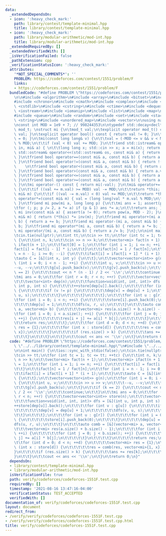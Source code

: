 ```yaml
---
data:
  _extendedDependsOn:
  - icon: ':heavy_check_mark:'
    path: library/contest/template-minimal.hpp
    title: library/contest/template-minimal.hpp
  - icon: ':heavy_check_mark:'
    path: library/modular-arithmetic/mod-int.hpp
    title: library/modular-arithmetic/mod-int.hpp
  _extendedRequiredBy: []
  _extendedVerifiedWith: []
  _isVerificationFailed: false
  _pathExtension: cpp
  _verificationStatusIcon: ':heavy_check_mark:'
  attributes:
    '*NOT_SPECIAL_COMMENTS*': ''
    PROBLEM: https://codeforces.com/contest/1551/problem/F
    links:
    - https://codeforces.com/contest/1551/problem/F
  bundledCode: "#define PROBLEM \"https://codeforces.com/contest/1551/problem/F\"\n\
    \n\n#include <algorithm>\n#include <array>\n#include <bitset>\n#include <cassert>\n\
    #include <chrono>\n#include <cmath>\n#include <complex>\n#include <cstdio>\n#include\
    \ <cstdlib>\n#include <cstring>\n#include <ctime>\n#include <deque>\n#include\
    \ <iostream>\n#include <iomanip>\n#include <list>\n#include <map>\n#include <numeric>\n\
    #include <queue>\n#include <random>\n#include <set>\n#include <stack>\n#include\
    \ <string>\n#include <unordered_map>\n#include <vector>\n\nusing namespace std;\n\
    \nconst int MOD = 1e9 + 7; // 998244353\n\ntypedef std::decay<decltype(MOD)>::type\
    \ mod_t; \nstruct mi {\n\tmod_t val;\n\texplicit operator mod_t() const { return\
    \ val; }\n\texplicit operator bool() const { return val != 0; }\n\tmi() { val\
    \ = 0; }\n\tmi(const long long& v) {\n\t\tval = (-MOD <= v && v < MOD) ? v : v\
    \ % MOD;\n\t\tif (val < 0) val += MOD; }\n\tfriend std::istream& operator>>(std::istream&\
    \ in, mi& a) { \n\t\tlong long x; std::cin >> x; a = mi(x); return in; }\n\tfriend\
    \ std::ostream& operator<<(std::ostream& os, const mi& a) { return os << a.val;\
    \ }\n\tfriend bool operator==(const mi& a, const mi& b) { return a.val == b.val;\
    \ }\n\tfriend bool operator!=(const mi& a, const mi& b) { return !(a == b); }\
    \    \n\tfriend bool operator<(const mi& a, const mi& b) { return a.val < b.val;\
    \ }\n\tfriend bool operator>(const mi& a, const mi& b) { return a.val > b.val;\
    \ }\n\tfriend bool operator<=(const mi& a, const mi& b) { return a.val <= b.val;\
    \ }\n\tfriend bool operator>=(const mi& a, const mi& b) { return a.val >= b.val;\
    \ }\n\tmi operator-() const { return mi(-val); }\n\tmi& operator+=(const mi& m)\
    \ {\n\t\tif ((val += m.val) >= MOD) val -= MOD;\n\t\treturn *this; }\n\tmi& operator-=(const\
    \ mi& m) {\n\t\tif ((val -= m.val) < 0) val += MOD;\n\t\treturn *this; }\n\tmi&\
    \ operator*=(const mi& m) { val = (long long)val * m.val % MOD;\n\t\treturn *this;\
    \ }\n\tfriend mi pow(mi a, long long p) {\n\t\tmi ans = 1; assert(p >= 0);\n\t\
    \tfor (; p; p /= 2, a *= a) if (p & 1) ans *= a;\n\t\treturn ans; }\n\tfriend\
    \ mi inv(const mi& a) { assert(a != 0); return pow(a, MOD - 2); }\n\tmi& operator/=(const\
    \ mi& m) { return (*this) *= inv(m); }\n\tfriend mi operator+(mi a, const mi&\
    \ b) { return a += b; }\n\tfriend mi operator-(mi a, const mi& b) { return a -=\
    \ b; }\n\tfriend mi operator*(mi a, const mi& b) { return a *= b; }\n\tfriend\
    \ mi operator/(mi a, const mi& b) { return a /= b; }\n};\n\nint main() {\n\tios::sync_with_stdio(false);\n\
    \tcin.tie(nullptr);\n\tint tt;\n\tcin >> tt;\n\tfor (int tc = 1; tc <= tt; ++tc)\
    \ {\n\t\tint n, k;\n\t\tcin >> n >> k;\n\t\tvector<mi> fact(n + 1);\n\t\tvector<mi>\
    \ ifact(n + 1);\n\t\tfact[0] = 1;\n\t\tfor (int i = 1; i <= n; ++i) {\n\t\t\t\
    fact[i] = fact[i - 1] * i;\n\t\t}\n\t\tifact[n] = 1 / fact[n];\n\t\tfor (int i\
    \ = n - 1; i >= 0; --i) {\n\t\t\tifact[i] = ifact[i + 1] * (i + 1);\n\t\t}\n\t\
    \tauto C = [&](int x, int y) {\n\t\t};\n\t\tvector<vector<int>> g(n);\n\t\tfor\
    \ (int i = 0; i < n - 1; ++i) {\n\t\t\tint u, v;\n\t\t\tcin >> u >> v;\n\t\t\t\
    --u, --v;\n\t\t\tg[u].push_back(v);\n\t\t\tg[v].push_back(u);\n\t\t}\n\t\tif (k\
    \ == 2) {\n\t\t\tcout << n * (n - 1) / 2 << '\\n';\n\t\t\tcontinue;\n\t\t}\n\t\
    \tmi ans = 0;\n\t\tfor (int r = 0; r < n; ++r) {\n\t\t\tvector<vector<int>> store(n);\n\
    \t\t\tvector<int> dep(n);\n\t\t\tfunction<void(int, int, int)> dfs = [&](int u,\
    \ int p, int s) {\n\t\t\t\t++store[dep[u]].back();\n\t\t\t\tfor (int v : g[u])\
    \ {\n\t\t\t\t\tif (v != p) {\n\t\t\t\t\t\tdep[v] = dep[u] + 1;\n\t\t\t\t\t\tdfs(v,\
    \ u, s);\n\t\t\t\t\t}\n\t\t\t\t}\n\t\t\t};\n\t\t\tfor (int u : g[r]) {\n\t\t\t\
    \tfor (int i = 0; i < n; ++i) {\n\t\t\t\t\tstore[i].push_back(0);\n\t\t\t\t}\n\
    \t\t\t\tdep[u] = 1;\n\t\t\t\tdfs(u, r, u);\n\t\t\t}\n\t\t\tauto comb = [&](vector<mi>\
    \ a, vector<mi> b) {\n\t\t\t\tvector<mi> res(a.size() + b.size() - 1);\n\t\t\t\
    \tfor (int i = 0; i < a.size(); ++i) {\n\t\t\t\t\tfor (int j = 0; j < b.size();\
    \ ++j) {\n\t\t\t\t\t\tres[i + j] += a[i] * b[j];\n\t\t\t\t\t}\n\t\t\t\t}\n\t\t\
    \t\treturn res;\n\t\t\t};\n\t\t\tfor (int d = 0; d < n; ++d) {\n\t\t\t\tvector<mi>\
    \ res = {1};\n\t\t\t\tfor (int x : store[d]) {\n\t\t\t\t\tres = comb(res, vector<mi>{1,\
    \ x});\n\t\t\t\t}\n\t\t\t\tif (res.size() > k) {\n\t\t\t\t\tans += res[k];\n\t\
    \t\t\t}\n\t\t\t}\n\t\t}\n\t\tcout << ans << '\\n';\n\t}\n\treturn 0;\n}\n"
  code: "#define PROBLEM \"https://codeforces.com/contest/1551/problem/F\"\n\n#include\
    \ \"../../library/contest/template-minimal.hpp\"\n#include \"../../library/modular-arithmetic/mod-int.hpp\"\
    \n\nint main() {\n\tios::sync_with_stdio(false);\n\tcin.tie(nullptr);\n\tint tt;\n\
    \tcin >> tt;\n\tfor (int tc = 1; tc <= tt; ++tc) {\n\t\tint n, k;\n\t\tcin >>\
    \ n >> k;\n\t\tvector<mi> fact(n + 1);\n\t\tvector<mi> ifact(n + 1);\n\t\tfact[0]\
    \ = 1;\n\t\tfor (int i = 1; i <= n; ++i) {\n\t\t\tfact[i] = fact[i - 1] * i;\n\
    \t\t}\n\t\tifact[n] = 1 / fact[n];\n\t\tfor (int i = n - 1; i >= 0; --i) {\n\t\
    \t\tifact[i] = ifact[i + 1] * (i + 1);\n\t\t}\n\t\tauto C = [&](int x, int y)\
    \ {\n\t\t};\n\t\tvector<vector<int>> g(n);\n\t\tfor (int i = 0; i < n - 1; ++i)\
    \ {\n\t\t\tint u, v;\n\t\t\tcin >> u >> v;\n\t\t\t--u, --v;\n\t\t\tg[u].push_back(v);\n\
    \t\t\tg[v].push_back(u);\n\t\t}\n\t\tif (k == 2) {\n\t\t\tcout << n * (n - 1)\
    \ / 2 << '\\n';\n\t\t\tcontinue;\n\t\t}\n\t\tmi ans = 0;\n\t\tfor (int r = 0;\
    \ r < n; ++r) {\n\t\t\tvector<vector<int>> store(n);\n\t\t\tvector<int> dep(n);\n\
    \t\t\tfunction<void(int, int, int)> dfs = [&](int u, int p, int s) {\n\t\t\t\t\
    ++store[dep[u]].back();\n\t\t\t\tfor (int v : g[u]) {\n\t\t\t\t\tif (v != p) {\n\
    \t\t\t\t\t\tdep[v] = dep[u] + 1;\n\t\t\t\t\t\tdfs(v, u, s);\n\t\t\t\t\t}\n\t\t\
    \t\t}\n\t\t\t};\n\t\t\tfor (int u : g[r]) {\n\t\t\t\tfor (int i = 0; i < n; ++i)\
    \ {\n\t\t\t\t\tstore[i].push_back(0);\n\t\t\t\t}\n\t\t\t\tdep[u] = 1;\n\t\t\t\t\
    dfs(u, r, u);\n\t\t\t}\n\t\t\tauto comb = [&](vector<mi> a, vector<mi> b) {\n\t\
    \t\t\tvector<mi> res(a.size() + b.size() - 1);\n\t\t\t\tfor (int i = 0; i < a.size();\
    \ ++i) {\n\t\t\t\t\tfor (int j = 0; j < b.size(); ++j) {\n\t\t\t\t\t\tres[i +\
    \ j] += a[i] * b[j];\n\t\t\t\t\t}\n\t\t\t\t}\n\t\t\t\treturn res;\n\t\t\t};\n\t\
    \t\tfor (int d = 0; d < n; ++d) {\n\t\t\t\tvector<mi> res = {1};\n\t\t\t\tfor\
    \ (int x : store[d]) {\n\t\t\t\t\tres = comb(res, vector<mi>{1, x});\n\t\t\t\t\
    }\n\t\t\t\tif (res.size() > k) {\n\t\t\t\t\tans += res[k];\n\t\t\t\t}\n\t\t\t\
    }\n\t\t}\n\t\tcout << ans << '\\n';\n\t}\n\treturn 0;\n}"
  dependsOn:
  - library/contest/template-minimal.hpp
  - library/modular-arithmetic/mod-int.hpp
  isVerificationFile: true
  path: verify/codeforces/codeforces-1551F.test.cpp
  requiredBy: []
  timestamp: '2021-08-16 13:47:16-04:00'
  verificationStatus: TEST_ACCEPTED
  verifiedWith: []
documentation_of: verify/codeforces/codeforces-1551F.test.cpp
layout: document
redirect_from:
- /verify/verify/codeforces/codeforces-1551F.test.cpp
- /verify/verify/codeforces/codeforces-1551F.test.cpp.html
title: verify/codeforces/codeforces-1551F.test.cpp
---
```


